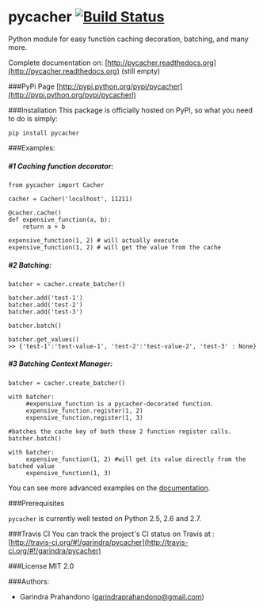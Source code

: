 pycacher [![Build Status](https://secure.travis-ci.org/garindra/pycacher.png)](https://secure.travis-ci.org/garindra/pycacher.png)
=======

Python module for easy function caching decoration, batching, and many more.

Complete documentation on:
[http://pycacher.readthedocs.org](http://pycacher.readthedocs.org) (still empty)

###PyPi Page
[http://pypi.python.org/pypi/pycacher](http://pypi.python.org/pypi/pycacherl)

###Installation
This package is officially hosted on PyPI, so what you need to do is simply:

    pip install pycacher

###Examples:


##### #1 Caching function decorator:

    from pycacher import Cacher

    cacher = Cacher('localhost', 11211)

    @cacher.cache() 
    def expensive_function(a, b):
        return a + b

    expensive_function(1, 2) # will actually execute
    expensive_function(1, 2) # will get the value from the cache

##### #2 Batching:

    
    batcher = cacher.create_batcher()

    batcher.add('test-1')
    batcher.add('test-2')
    batcher.add('test-3')

    batcher.batch()
    
    batcher.get_values()
    >> {'test-1':'test-value-1', 'test-2':'test-value-2', 'test-3' : None} 

##### #3 Batching Context Manager:


    batcher = cacher.create_batcher()

    with batcher:
         #expensive_function is a pycacher-decorated function.
         expensive_function.register(1, 2) 
         expensive_function.register(1, 3)
    
    #batches the cache key of both those 2 function register calls.
    batcher.batch()

    with batcher:
         expensive_function(1, 2) #will get its value directly from the batched value
         expensive_function(1, 3)

You can see more advanced examples on the [documentation](http://pycacher.readthedocs.org).

###Prerequisites

`pycacher` is currently well tested on Python 2.5, 2.6 and 2.7.

###Travis CI
You can track the project's CI status on Travis at : [http://travis-ci.org/#!/garindra/pycacher](http://travis-ci.org/#!/garindra/pycacher)

###License
MIT 2.0

###Authors:
- Garindra Prahandono (garindraprahandono@gmail.com)

